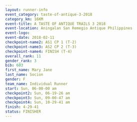 ```yaml
---
layout: runner-info 
event_category: taste-of-antique-3-2018 
category_km: 16KM 
event-title: A TASTE OF ANTIQUE TRAILS 3 2018 
event-location: Aningalan San Remegio Antique Philippines 
event-logo: 
event-date: 2018-02-11 
checkpoint-name2: AS1 CP 1 (T-2) 
checkpoint-name3: AS2 CP 2 (T-3) 
checkpoint-name4: FINISH (T-4) 
overall_rank: 11
gender_rank: 3
bib: 603
first_name: Mary Jane
last_name: Socion
gender: F
team_name: Individual Runner
start: Sun, 06-00-00 am
checkpoint2: Sun, 06-19-26 am
checkpoint3: Sun, 09-00-47 am
checkpoint4: Sun, 10-29-41 am
finish: 4-29-41
status: FINISHER
---
```

